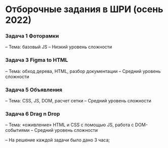 # Отборочные задания в ШРИ (осень 2022)

### Задача 1 Фоторамки
– Тема: базовый JS
– Низкий уровень сложности
### Задача 3 Figma to HTML
– Тема: обход дерева, HTML, разбор документации
– Средний уровень сложности
### Задача 5 Объявления
– Тема: CSS, JS, DOM, расчет сетки
– Средний уровень сложности
### Задача 6 Drag n Drop
– Тема: «оживление» HTML и CSS с помощью JS, работа с DOM-событиями
– Средний уровень сложности 

– На решение каждой задачи было дано 3 часа;